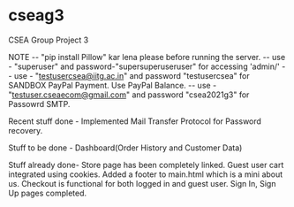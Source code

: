 # cseag3
 CSEA Group Project 3
 
 NOTE  -- "pip install Pillow" kar lena please before running the server.
       -- use - "superuser" and password-"supersuperuseruser" for accessing 'admin/'
       -- use - "testusercsea@iitg.ac.in" and password "testusercsea" for SANDBOX PayPal Payment. Use PayPal Balance.
       -- use - "testuser.cseaecom@gmail.com" and password "csea2021g3" for Passowrd SMTP.
       
 
 Recent stuff done -
 Implemented Mail Transfer Protocol for Password recovery.
 
 Stuff to be done -
 Dashboard(Order History and Customer Data)
 
 Stuff already done-
 Store page has been completely linked.
 Guest user cart integrated using cookies.
 Added a footer to main.html which is a mini about us.
 Checkout is functional for both logged in and guest user.
 Sign In, Sign Up pages completed.
 
